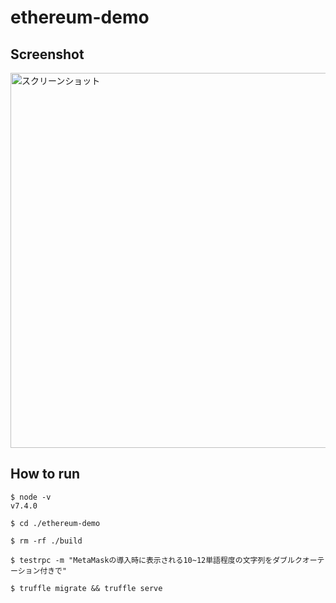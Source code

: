 # ethereum-demo

## Screenshot

<img width="600" src="https://github.com/acht1984/ethereum-demo/blob/master/Screen%20Shot%202017-02-02%20at%2021.33.44.png" alt="スクリーンショット" title="スクリーンショット">

## How to run

```
$ node -v
v7.4.0

$ cd ./ethereum-demo

$ rm -rf ./build

$ testrpc -m "MetaMaskの導入時に表示される10~12単語程度の文字列をダブルクオーテーション付きで"

$ truffle migrate && truffle serve
```
